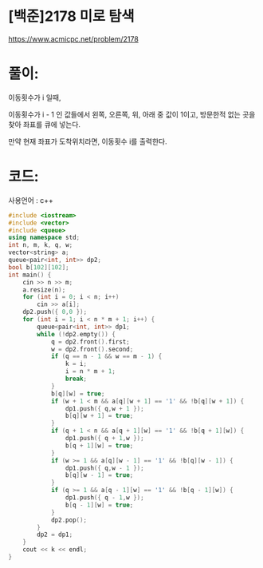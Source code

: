 # [백준]2178 미로 탐색

https://www.acmicpc.net/problem/2178

# 풀이:

이동횟수가 i 일때, 

이동횟수가 i - 1 인 값들에서 왼쪽, 오른쪽, 위, 아래 중 값이 1이고, 방문한적 없는 곳을 찾아 좌표를 큐에 넣는다.

만약 현재 좌표가 도착위치라면, 이동횟수 i를 출력한다.



# **코드:**

사용언어 : c++
```c++
#include <iostream>
#include <vector>
#include <queue>
using namespace std;
int n, m, k, q, w;
vector<string> a;
queue<pair<int, int>> dp2;
bool b[102][102];
int main() {
	cin >> n >> m;
	a.resize(n);
	for (int i = 0; i < n; i++)
		cin >> a[i];
	dp2.push({ 0,0 });
	for (int i = 1; i < n * m + 1; i++) {
		queue<pair<int, int>> dp1;
		while (!dp2.empty()) {
			q = dp2.front().first;
			w = dp2.front().second;
			if (q == n - 1 && w == m - 1) {
				k = i;
				i = n * m + 1;
				break;
			}
			b[q][w] = true;
			if (w + 1 < m && a[q][w + 1] == '1' && !b[q][w + 1]) {
				dp1.push({ q,w + 1 });
				b[q][w + 1] = true;
			}
			if (q + 1 < n && a[q + 1][w] == '1' && !b[q + 1][w]) {
				dp1.push({ q + 1,w });
				b[q + 1][w] = true;
			}
			if (w >= 1 && a[q][w - 1] == '1' && !b[q][w - 1]) {
				dp1.push({ q,w - 1 });
				b[q][w - 1] = true;
			}
			if (q >= 1 && a[q - 1][w] == '1' && !b[q - 1][w]) {
				dp1.push({ q - 1,w });
				b[q - 1][w] = true;
			}
			dp2.pop();
		}
		dp2 = dp1;
	}
	cout << k << endl;
}
```

